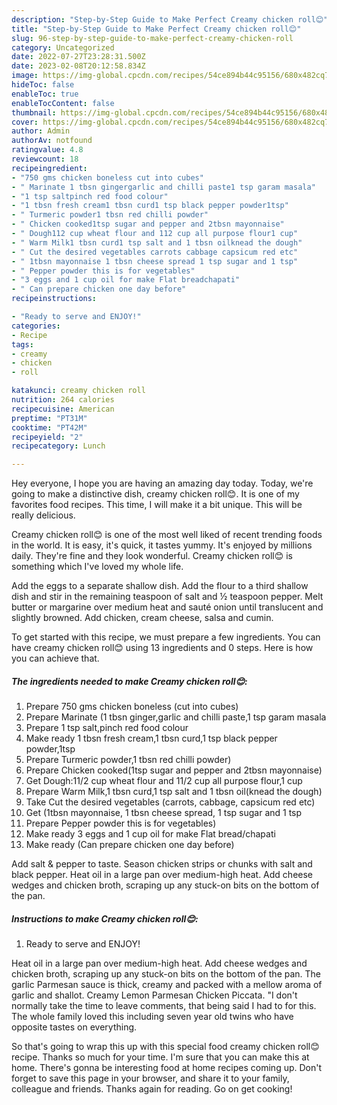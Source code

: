 ```yaml
---
description: "Step-by-Step Guide to Make Perfect Creamy chicken roll😊"
title: "Step-by-Step Guide to Make Perfect Creamy chicken roll😊"
slug: 96-step-by-step-guide-to-make-perfect-creamy-chicken-roll
category: Uncategorized
date: 2022-07-27T23:28:31.500Z
date: 2023-02-08T20:12:58.834Z
image: https://img-global.cpcdn.com/recipes/54ce894b44c95156/680x482cq70/creamy-chicken-roll-recipe-main-photo.jpg
hideToc: false
enableToc: true
enableTocContent: false
thumbnail: https://img-global.cpcdn.com/recipes/54ce894b44c95156/680x482cq70/creamy-chicken-roll-recipe-main-photo.jpg
cover: https://img-global.cpcdn.com/recipes/54ce894b44c95156/680x482cq70/creamy-chicken-roll-recipe-main-photo.jpg
author: Admin
authorAv: notfound
ratingvalue: 4.8
reviewcount: 18
recipeingredient:
- "750 gms chicken boneless cut into cubes"
- " Marinate 1 tbsn gingergarlic and chilli paste1 tsp garam masala"
- "1 tsp saltpinch red food colour"
- "1 tbsn fresh cream1 tbsn curd1 tsp black pepper powder1tsp"
- " Turmeric powder1 tbsn red chilli powder"
- " Chicken cooked1tsp sugar and pepper and 2tbsn mayonnaise"
- " Dough112 cup wheat flour and 112 cup all purpose flour1 cup"
- " Warm Milk1 tbsn curd1 tsp salt and 1 tbsn oilknead the dough"
- " Cut the desired vegetables carrots cabbage capsicum red etc"
- " 1tbsn mayonnaise 1 tbsn cheese spread 1 tsp sugar and 1 tsp"
- " Pepper powder this is for vegetables"
- "3 eggs and 1 cup oil for make Flat breadchapati"
- " Can prepare chicken one day before"
recipeinstructions:

- "Ready to serve and ENJOY!"
categories:
- Recipe
tags:
- creamy
- chicken
- roll

katakunci: creamy chicken roll 
nutrition: 264 calories
recipecuisine: American
preptime: "PT31M"
cooktime: "PT42M"
recipeyield: "2"
recipecategory: Lunch

---
```



Hey everyone, I hope you are having an amazing day today. Today, we're going to make a distinctive dish, creamy chicken roll😊. It is one of my favorites food recipes. This time, I will make it a bit unique. This will be really delicious.

Creamy chicken roll😊 is one of the most well liked of recent trending foods in the world. It is easy, it's quick, it tastes yummy. It's enjoyed by millions daily. They're fine and they look wonderful. Creamy chicken roll😊 is something which I've loved my whole life.

Add the eggs to a separate shallow dish. Add the flour to a third shallow dish and stir in the remaining teaspoon of salt and ½ teaspoon pepper. Melt butter or margarine over medium heat and sauté onion until translucent and slightly browned. Add chicken, cream cheese, salsa and cumin.


To get started with this recipe, we must prepare a few ingredients. You can have creamy chicken roll😊 using 13 ingredients and 0 steps. Here is how you can achieve that.

<!--inarticleads1-->

##### The ingredients needed to make Creamy chicken roll😊:

1. Prepare 750 gms chicken boneless (cut into cubes)
1. Prepare  Marinate (1 tbsn ginger,garlic and chilli paste,1 tsp garam masala
1. Prepare 1 tsp salt,pinch red food colour
1. Make ready 1 tbsn fresh cream,1 tbsn curd,1 tsp black pepper powder,1tsp
1. Prepare  Turmeric powder,1 tbsn red chilli powder)
1. Prepare  Chicken cooked(1tsp sugar and pepper and 2tbsn mayonnaise)
1. Get  Dough:11/2 cup wheat flour and 11/2 cup all purpose flour,1 cup
1. Prepare  Warm Milk,1 tbsn curd,1 tsp salt and 1 tbsn oil(knead the dough)
1. Take  Cut the desired vegetables (carrots, cabbage, capsicum red etc)
1. Get  (1tbsn mayonnaise, 1 tbsn cheese spread, 1 tsp sugar and 1 tsp
1. Prepare  Pepper powder this is for vegetables)
1. Make ready 3 eggs and 1 cup oil for make Flat bread/chapati
1. Make ready  (Can prepare chicken one day before)


Add salt &amp; pepper to taste. Season chicken strips or chunks with salt and black pepper. Heat oil in a large pan over medium-high heat. Add cheese wedges and chicken broth, scraping up any stuck-on bits on the bottom of the pan. 

<!--inarticleads2-->

##### Instructions to make Creamy chicken roll😊:


1. Ready to serve and ENJOY!

Heat oil in a large pan over medium-high heat. Add cheese wedges and chicken broth, scraping up any stuck-on bits on the bottom of the pan. The garlic Parmesan sauce is thick, creamy and packed with a mellow aroma of garlic and shallot. Creamy Lemon Parmesan Chicken Piccata. &#34;I don&#39;t normally take the time to leave comments, that being said I had to for this. The whole family loved this including seven year old twins who have opposite tastes on everything. 

So that's going to wrap this up with this special food creamy chicken roll😊 recipe. Thanks so much for your time. I'm sure that you can make this at home. There's gonna be interesting food at home recipes coming up. Don't forget to save this page in your browser, and share it to your family, colleague and friends. Thanks again for reading. Go on get cooking!
